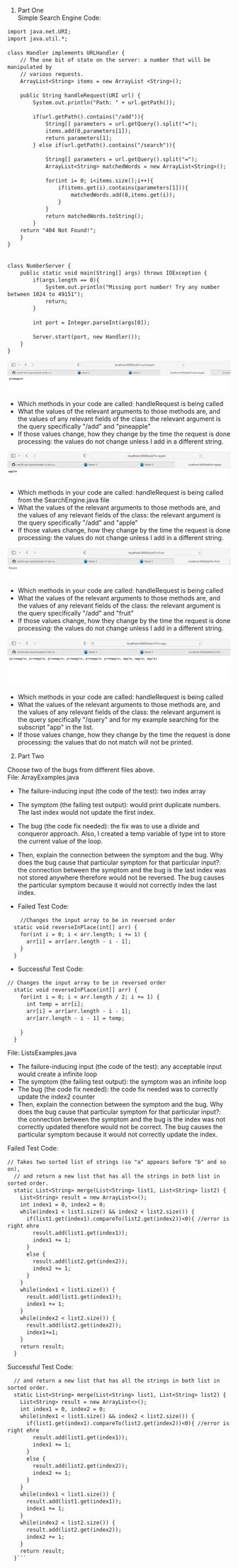 1. Part One <br/>
Simple Search Engine Code: 
```import java.io.IOException;
import java.net.URI;
import java.util.*; 

class Handler implements URLHandler {
    // The one bit of state on the server: a number that will be manipulated by
    // various requests.
    ArrayList<String> items = new ArrayList <String>(); 

    public String handleRequest(URI url) {
        System.out.println("Path: " + url.getPath());

        if(url.getPath().contains("/add")){ 
            String[] parameters = url.getQuery().split("=");
            items.add(0,parameters[1]);
            return parameters[1];
        } else if(url.getPath().contains("/search")){
            
            String[] parameters = url.getQuery().split("=");
            ArrayList<String> matchedWords = new ArrayList<String>(); 

            for(int i= 0; i<items.size();i++){
                if(items.get(i).contains(parameters[1])){
                    matchedWords.add(0,items.get(i));
                }
            } 
            return matchedWords.toString();    
        }
    return "404 Not Found!";
    }   
}


class NumberServer {
    public static void main(String[] args) throws IOException {
        if(args.length == 0){
            System.out.println("Missing port number! Try any number between 1024 to 49151");
            return;
        }

        int port = Integer.parseInt(args[0]);

        Server.start(port, new Handler());
    }
}
```
![screenshot1](https://github.com/air-wickvu/cse15l-lab-reports/blob/main/images/week-3-lab-report-image1.png)
- Which methods in your code are called: handleRequest is being called 
- What the values of the relevant arguments to those methods are, and the values of any relevant fields of the class: the relevant argument is the query specifically "/add" and "pineapple" 
- If those values change, how they change by the time the request is done processing: the values do not change unless I add in a different string. 

![screenshot2](https://github.com/air-wickvu/cse15l-lab-reports/blob/main/images/week-3-lab-report-image2.png)
- Which methods in your code are called: handleRequest is being called from the SearchEngine.java file 
- What the values of the relevant arguments to those methods are, and the values of any relevant fields of the class: the relevant argument is the query specifically "/add" and "apple" 
- If those values change, how they change by the time the request is done processing: the values do not change unless I add in a different string. 

![screenshot3](https://github.com/air-wickvu/cse15l-lab-reports/blob/main/images/week-3-lab-report-image3.png)
- Which methods in your code are called: handleRequest is being called 
- What the values of the relevant arguments to those methods are, and the values of any relevant fields of the class: the relevant argument is the query specifically "/add" and "fruit" 
- If those values change, how they change by the time the request is done processing: the values do not change unless I add in a different string.

![screenshot4](https://github.com/air-wickvu/cse15l-lab-reports/blob/main/images/week-3-lab-report-image4.png)
- Which methods in your code are called: handleRequest is being called 
- What the values of the relevant arguments to those methods are, and the values of any relevant fields of the class: the relevant argument is the query specifically "/query" and for my example searching for the subscript "app" in the list. 
- If those values change, how they change by the time the request is done processing: the values that do not match will not be printed. 

2. Part Two 

Choose two of the bugs from different files above. <br/>
File: ArrayExamples.java <br/>
- The failure-inducing input (the code of the test): two index array <br/>
- The symptom (the failing test output): would print duplicate numbers. The last index would not update the first index. <br/>
- The bug (the code fix needed): the fix was to use a divide and conqueror approach. Also, I created a temp variable of type int to store the current value of the loop. <br/> 
- Then, explain the connection between the symptom and the bug. Why does the bug cause that particular symptom for that particular input?: the connection between the symptom and the bug is the last index was not stored anywhere therefore would not be reversed. The bug causes the particular symptom because it would not correctly index the last index. <br/>

- Failed Test Code: 
```
    //Changes the input array to be in reversed order
  static void reverseInPlace(int[] arr) {
    for(int i = 0; i < arr.length; i += 1) {
      arr[i] = arr[arr.length - i - 1];
    }
  }
  ```

- Successful Test Code: 
```
// Changes the input array to be in reversed order
  static void reverseInPlace(int[] arr) {
    for(int i = 0; i < arr.length / 2; i += 1) {
      int temp = arr[i];
      arr[i] = arr[arr.length - i - 1];
      arr[arr.length - i - 1] = temp; 

    }
  }
  ```
File: ListsExamples.java
- The failure-inducing input (the code of the test): any acceptable input would create a infinite loop <br/>
- The symptom (the failing test output): the symptom was an infinite loop <br/>
- The bug (the code fix needed): the code fix needed was to correctly update the index2 counter <br/> 
- Then, explain the connection between the symptom and the bug. Why does the bug cause that particular symptom for that particular input?: the connection between the symptom and the bug is the index was not correctly updated therefore would not be correct. The bug causes the particular symptom because it would not correctly update the index. <br/>

Failed Test Code: 
```
// Takes two sorted list of strings (so "a" appears before "b" and so on),
  // and return a new list that has all the strings in both list in sorted order.
  static List<String> merge(List<String> list1, List<String> list2) {
    List<String> result = new ArrayList<>();
    int index1 = 0, index2 = 0;
    while(index1 < list1.size() && index2 < list2.size()) {
      if(list1.get(index1).compareTo(list2.get(index2))<0){ //error is right ehre 
        result.add(list1.get(index1));
        index1 += 1;
      }
      else {
        result.add(list2.get(index2));
        index2 += 1;
      }
    }
    while(index1 < list1.size()) {
      result.add(list1.get(index1));
      index1 += 1;
    }
    while(index2 < list2.size()) {
      result.add(list2.get(index2));
      index1+=1;
    }
    return result;
  }

```

Successful Test Code:

```// Takes two sorted list of strings (so "a" appears before "b" and so on),
  // and return a new list that has all the strings in both list in sorted order.
  static List<String> merge(List<String> list1, List<String> list2) {
    List<String> result = new ArrayList<>();
    int index1 = 0, index2 = 0;
    while(index1 < list1.size() && index2 < list2.size()) {
      if(list1.get(index1).compareTo(list2.get(index2))<0){ //error is right ehre 
        result.add(list1.get(index1));
        index1 += 1;
      }
      else {
        result.add(list2.get(index2));
        index2 += 1;
      }
    }
    while(index1 < list1.size()) {
      result.add(list1.get(index1));
      index1 += 1;
    }
    while(index2 < list2.size()) {
      result.add(list2.get(index2));
      index2 += 1;
    }
    return result;
  }```
